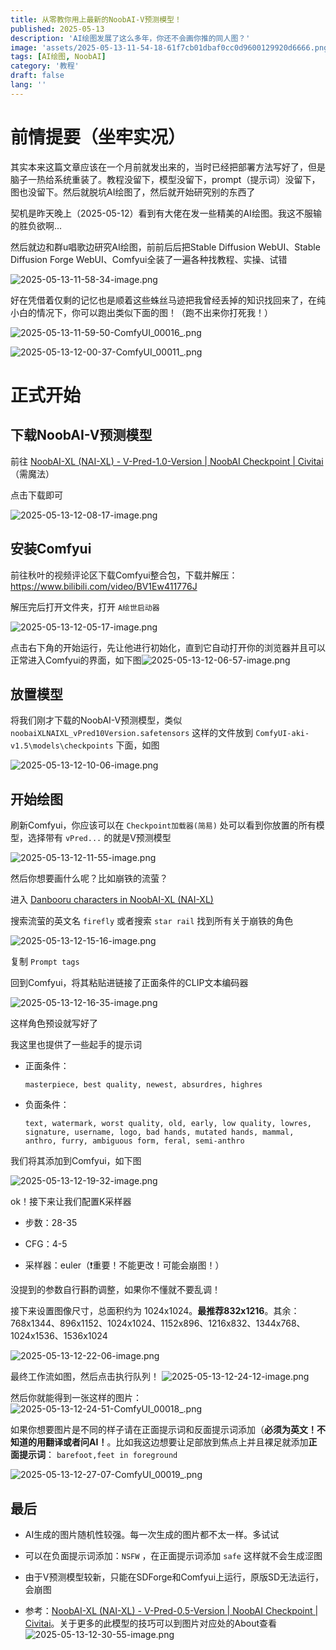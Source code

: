 ```yaml
---
title: 从零教你用上最新的NoobAI-V预测模型！
published: 2025-05-13
description: 'AI绘图发展了这么多年，你还不会画你推的同人图？'
image: 'assets/2025-05-13-11-54-18-61f7cb01dbaf0cc0d9600129920d6666.png'
tags: [AI绘图, NoobAI]
category: '教程'
draft: false 
lang: ''
---
```


# 前情提要（坐牢实况）

其实本来这篇文章应该在一个月前就发出来的，当时已经把部署方法写好了，但是脑子一热给系统重装了。教程没留下，模型没留下，prompt（提示词）没留下，图也没留下。然后就脱坑AI绘图了，然后就开始研究别的东西了

契机是昨天晚上（2025-05-12）看到有大佬在发一些精美的AI绘图。我这不服输的胜负欲啊...

然后就边和群u唱歌边研究AI绘图，前前后后把Stable Diffusion WebUI、Stable Diffusion Forge WebUI、Comfyui全装了一遍各种找教程、实操、试错

![2025-05-13-11-58-34-image.png](https://r2.072103.xyz/fuwari-blog/img/2025-05-13-11-58-34-image.png)

好在凭借着仅剩的记忆也是顺着这些蛛丝马迹把我曾经丢掉的知识找回来了，在纯小白的情况下，你可以跑出类似下面的图！（跑不出来你打死我！）


![2025-05-13-11-59-50-ComfyUI_00016_.png](https://r2.072103.xyz/fuwari-blog/img/2025-05-13-11-59-50-ComfyUI_00016_.png)

![2025-05-13-12-00-37-ComfyUI_00011_.png](https://r2.072103.xyz/fuwari-blog/img/2025-05-13-12-00-37-ComfyUI_00011_.png)

# 正式开始

## 下载NoobAI-V预测模型

前往 [NoobAI-XL (NAI-XL) - V-Pred-1.0-Version | NoobAI Checkpoint | Civitai](https://civitai.com/models/833294?modelVersionId=1190596) （需魔法）

点击下载即可

![2025-05-13-12-08-17-image.png](https://r2.072103.xyz/fuwari-blog/img/2025-05-13-12-08-17-image.png)

## 安装Comfyui

前往秋叶的视频评论区下载Comfyui整合包，下载并解压： https://www.bilibili.com/video/BV1Ew411776J

解压完后打开文件夹，打开 `A绘世启动器`

![2025-05-13-12-05-17-image.png](https://r2.072103.xyz/fuwari-blog/img/2025-05-13-12-05-17-image.png)

点击右下角的开始运行，先让他进行初始化，直到它自动打开你的浏览器并且可以正常进入Comfyui的界面，如下图![2025-05-13-12-06-57-image.png](https://r2.072103.xyz/fuwari-blog/img/2025-05-13-12-06-57-image.png)

## 放置模型

将我们刚才下载的NoobAI-V预测模型，类似 `noobaiXLNAIXL_vPred10Version.safetensors` 这样的文件放到 `ComfyUI-aki-v1.5\models\checkpoints` 下面，如图

![2025-05-13-12-10-06-image.png](https://r2.072103.xyz/fuwari-blog/img/2025-05-13-12-10-06-image.png)

## 开始绘图

刷新Comfyui，你应该可以在 `Checkpoint加载器(简易)` 处可以看到你放置的所有模型，选择带有 `vPred...` 的就是V预测模型

![2025-05-13-12-11-55-image.png](https://r2.072103.xyz/fuwari-blog/img/2025-05-13-12-11-55-image.png)

然后你想要画什么呢？比如崩铁的流萤？

进入 [Danbooru characters in NoobAI-XL (NAI-XL)](https://www.downloadmost.com/NoobAI-XL/danbooru-character/)

搜索流萤的英文名 `firefly` 或者搜索 `star rail` 找到所有关于崩铁的角色

![2025-05-13-12-15-16-image.png](https://r2.072103.xyz/fuwari-blog/img/2025-05-13-12-15-16-image.png)

复制 `Prompt tags` 

回到Comfyui，将其粘贴进链接了正面条件的CLIP文本编码器

![2025-05-13-12-16-35-image.png](https://r2.072103.xyz/fuwari-blog/img/2025-05-13-12-16-35-image.png)

这样角色预设就写好了

我这里也提供了一些起手的提示词

- 正面条件：
  
  ```
  masterpiece, best quality, newest, absurdres, highres
  ```

- 负面条件：
  
  ```
  text, watermark, worst quality, old, early, low quality, lowres, signature, username, logo, bad hands, mutated hands, mammal, anthro, furry, ambiguous form, feral, semi-anthro
  ```

我们将其添加到Comfyui，如下图

![2025-05-13-12-19-32-image.png](https://r2.072103.xyz/fuwari-blog/img/2025-05-13-12-19-32-image.png)

ok！接下来让我们配置K采样器

- 步数：28-35

- CFG：4-5

- 采样器：euler（❗重要！不能更改！可能会崩图！）

没提到的参数自行斟酌调整，如果你不懂就不要乱调！

接下来设置图像尺寸，总面积约为 1024x1024。**最推荐832x1216**。其余：768x1344、896x1152、1024x1024、1152x896、1216x832、1344x768、1024x1536、1536x1024

![2025-05-13-12-22-06-image.png](https://r2.072103.xyz/fuwari-blog/img/2025-05-13-12-22-06-image.png)

最终工作流如图，然后点击执行队列！
![2025-05-13-12-24-12-image.png](https://r2.072103.xyz/fuwari-blog/img/2025-05-13-12-24-12-image.png)

然后你就能得到一张这样的图片：![2025-05-13-12-24-51-ComfyUI_00018_.png](https://r2.072103.xyz/fuwari-blog/img/2025-05-13-12-24-51-ComfyUI_00018_.png)

如果你想要图片是不同的样子请在正面提示词和反面提示词添加（**必须为英文！不知道的用翻译或者问AI！**。比如我这边想要让足部放到焦点上并且裸足就添加**正面提示词**： `barefoot,feet in foreground`

![2025-05-13-12-27-07-ComfyUI_00019_.png](https://r2.072103.xyz/fuwari-blog/img/2025-05-13-12-27-07-ComfyUI_00019_.png)

## 最后

- AI生成的图片随机性较强。每一次生成的图片都不太一样。多试试

- 可以在负面提示词添加：`NSFW` ，在正面提示词添加 `safe` 这样就不会生成涩图

- 由于V预测模型较新，只能在SDForge和Comfyui上运行，原版SD无法运行，会崩图

- 参考：[NoobAI-XL (NAI-XL) - V-Pred-0.5-Version | NoobAI Checkpoint | Civitai](https://civitai.com/models/833294?modelVersionId=1046043)。关于更多的此模型的技巧可以到图片对应处的About查看![2025-05-13-12-30-55-image.png](https://r2.072103.xyz/fuwari-blog/img/2025-05-13-12-30-55-image.png)
